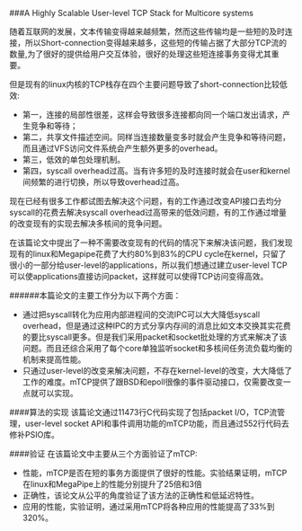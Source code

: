 ###A Highly Scalable User-level TCP Stack for Multicore systems

随着互联网的发展，文本传输变得越来越频繁，然而这些传输均是一些短的及时连接，所以Short-connection变得越来越多，这些短的传输占据了大部分TCP流的数量,为了很好的提供给用户交互体验，很好的处理这些短连接事务变得尤其重要。

但是现有的linux内核的TCP栈存在四个主要问题导致了short-connection比较低效:
* 第一，连接的局部性很差，这样会导致很多连接都向同一个端口发出请求，产生竞争和等待；
* 第二，共享文件描述空间。同样当连接数量变多时就会产生竞争和等待问题，而且通过VFS访问文件系统会产生额外更多的overhead。
* 第三，低效的单包处理机制。
* 第四，syscall overhead过高。当有许多短的及时连接时就会在user和kernel间频繁的进行切换，所以导致overhead过高。

现在已经有很多工作都试图去解决这个问题，有的工作通过改变API接口去均分syscall的花费去解决syscall overhead过高带来的低效问题，有的工作通过增量的改变现有的实现去解决多核间的竞争问题。


在该篇论文中提出了一种不需要改变现有的代码的情况下来解决该问题，我们发现现有的linux和Megapipe花费了大约80%到83%的CPU cycle在kernel，只留了很小的一部分给user-level的applications，所以我们想通过建立user-level TCP可以使applications直接访问packet，这样就可以使得TCP访问变得高效。

######本篇论文的主要工作分为以下两个方面：
* 通过把syscall转化为应用内部进程间的交流IPC可以大大降低syscall overhead，但是通过这种IPC的方式分享内存间的消息比如文本交换其实花费的要比syscall更多。但是我们采用packet和socket批处理的方式来解决了该问题。而且还综合采用了每个core单独监听socket和多核间任务流负载均衡的机制来提高性能。
* 只通过user-level的改变来解决问题，不存在kernel-level的改变，大大降低了工作的难度。mTCP提供了跟BSD和epoll很像的事件驱动接口，仅需要改变一点就可以实现。

####算法的实现
该篇论文通过11473行C代码实现了包括packet I/O，TCP流管理，user-level socket API和事件调用功能的mTCP功能，而且通过552行代码去修补PSIO库。

####验证
在该篇论文中主要从三个方面验证了mTCP:
* 性能，mTCP是否在短的事务方面提供了很好的性能。实验结果证明，mTCP在linux和MegaPipe上的性能分别提升了25倍和3倍
* 正确性，该论文从公平的角度验证了该方法的正确性和低延迟特性。
* 应用的性能，实验证明，通过采用mTCP将各种应用的性能提高了33%到320%。
